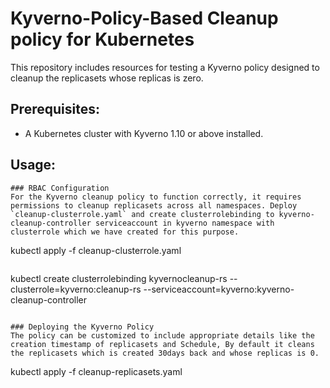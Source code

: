 # Kyverno-Policy-Based Cleanup policy for Kubernetes
This repository includes resources for testing a Kyverno policy designed to cleanup the replicasets whose replicas is zero.

## Prerequisites:
- A Kubernetes cluster with Kyverno 1.10 or above installed. 

## Usage:

```
### RBAC Configuration
For the Kyverno cleanup policy to function correctly, it requires permissions to cleanup replicasets across all namespaces. Deploy `cleanup-clusterrole.yaml` and create clusterrolebinding to kyverno-cleanup-controller serviceaccount in kyverno namespace with clusterrole which we have created for this purpose.

```
kubectl apply -f cleanup-clusterrole.yaml
```
```
kubectl create clusterrolebinding kyvernocleanup-rs --clusterrole=kyverno:cleanup-rs  --serviceaccount=kyverno:kyverno-cleanup-controller
```

### Deploying the Kyverno Policy
The policy can be customized to include appropriate details like the creation timestamp of replicasets and Schedule, By default it cleans the replicasets which is created 30days back and whose replicas is 0. 
```
kubectl apply -f cleanup-replicasets.yaml
```

